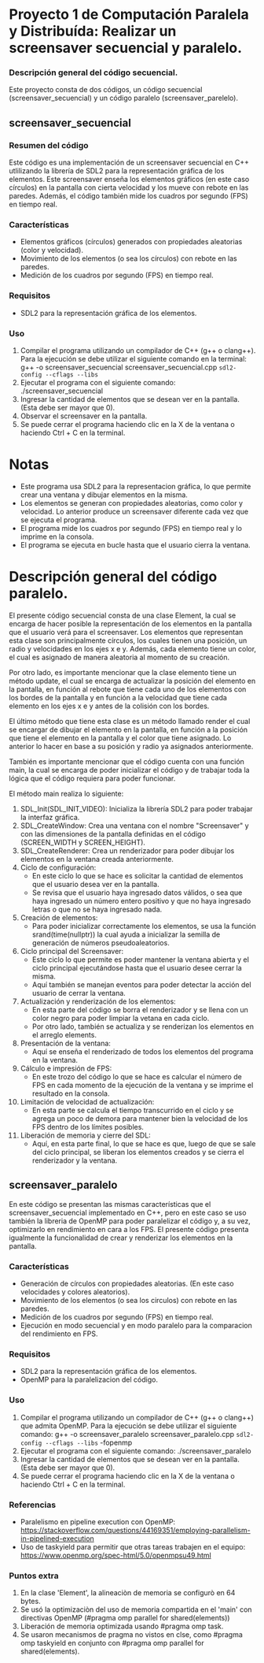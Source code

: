 # Proyecto 1 de Computación Paralela y Distribuída: Realizar un screensaver secuencial y paralelo.

### Descripción general del código secuencial.

Este proyecto consta de dos códigos, un código secuencial (screensaver_secuencial) y un código paralelo (screensaver_parelelo).

## screensaver_secuencial

### Resumen del código

Este código es una implementación de un screensaver secuencial en C++ utlilizando la librería de SDL2 para la representación gráfica de los elementos. Este screensaver 
enseña los elementos gráficos (en este caso círculos) en la pantalla con cierta velocidad y los mueve con rebote en las paredes. Además, el código también mide los 
cuadros por segundo (FPS) en tiempo real.

### Características

- Elementos gráficos (círculos) generados con propiedades aleatorias (color y velocidad).
- Movimiento de los elementos (o sea los círculos) con rebote en las paredes.
- Medición de los cuadros por segundo (FPS) en tiempo real.

### Requisitos
- SDL2 para la representación gráfica de los elementos.

### Uso
1. Compilar el programa utilizando un compilador de C++ (g++ o clang++). Para la ejecución se debe utilizar el siguiente comando en la terminal:
    g++ -o screensaver_secuencial screensaver_secuencial.cpp `sdl2-config --cflags --libs`
2. Ejecutar el programa con el siguiente comando:
    ./screensaver_secuencial
3. Ingresar la cantidad de elementos que se desean ver en la pantalla. (Esta debe ser mayor que 0).
4. Observar el screensaver en la pantalla.
5. Se puede cerrar el programa haciendo clic en la X de la ventana o haciendo Ctrl + C en la terminal.

# Notas
- Este programa usa SDL2 para la representacion gráfica, lo que permite crear una ventana y dibujar elementos en la misma. 
- Los elementos se generan con propiedades aleatorias, como color y velocidad. Lo anterior produce un screensaver diferente cada vez que se ejecuta el programa.
- El programa mide los cuadros por segundo (FPS) en tiempo real y lo imprime en la consola.
- El programa se ejecuta en bucle hasta que el usuario cierra la ventana.

# Descripción general del código paralelo.

El presente código secuencial consta de una clase Element, la cual se encarga de hacer posible la representación de los elementos en la pantalla que el usuario verá para el screensaver.
Los elementos que representan esta clase son principalmente círculos, los cuales tienen una posición, un radio y velocidades en los ejes x e y. Además, cada elemento tiene un color, 
el cual es asignado de manera aleatoria al momento de su creación. 

Por otro lado, es importante mencionar que la clase elemento tiene un método update, el cual se encarga de actualizar la posición del elemento en la pantalla, en función al rebote que tiene 
cada uno de los elementos con los bordes de la pantalla y en función a la velocidad que tiene cada elemento en los ejes x e y antes de la colisión con los bordes.

El último método que tiene esta clase es un método llamado render el cual se encargar de dibujar el elemento en la pantalla, en función a la posición que tiene el elemento en la pantalla y el 
color que tiene asignado. Lo anterior lo hacer en base a su posición y radio ya asignados anteriormente.

También es importante mencionar que el código cuenta con una función main, la cual se encarga de poder inicializar el código y de trabajar toda la lógica que el código requiera para poder 
funcionar.

El método main realiza lo siguiente:

1. SDL_Init(SDL_INIT_VIDEO): Inicializa la librería SDL2 para poder trabajar la interfaz gráfica.
2. SDL_CreateWindow: Crea una ventana con el nombre "Screensaver" y con las dimensiones de la pantalla definidas en el código (SCREEN_WIDTH y SCREEN_HEIGHT).
3. SDL_CreateRenderer: Crea un renderizador para poder dibujar los elementos en la ventana creada anteriormente.
4. Ciclo de configuración: 
    - En este ciclo lo que se hace es solicitar la cantidad de elementos que el usuario desea ver en la pantalla. 
    - Se revisa que el usuario haya ingresado datos válidos, o sea que haya ingresado un número entero positivo y que no haya ingresado letras o que no se haya ingresado nada.
5. Creación de elementos: 
    -  Para poder inicializar correctamente los elementos, se usa la función srand(time(nullptr)) la cual ayuda a inicializar la semilla de generación de números pseudoaleatorios.
6. Ciclo principal del Screensaver: 
    - Este ciclo lo que permite es poder mantener la ventana abierta y el ciclo principal ejecutándose hasta que el usuario desee cerrar la misma.
    - Aquí también se manejan eventos para poder detectar la acción del usuario de cerrar la ventana.
7. Actualización y renderización de los elementos: 
    - En esta parte del código se borra el renderizador y se llena con un color negro para poder limpiar la vetana en cada ciclo.
    - Por otro lado, también se actualiza y se renderizan los elementos en el arreglo elements.
8. Presentación de la ventana: 
    - Aquí se enseña el renderizado de todos los elementos del programa en la ventana.
9. Cálculo e impresión de FPS: 
    - En este trozo del código lo que se hace es calcular el número de FPS en cada momento de la ejecución de la ventana y se imprime el resultado en la consola.
10. Limitación de velocidad de actualización: 
    - En esta parte se calcula el tiempo transcurrido en el ciclo y se agrega un poco de demora para mantener bien la velocidad de los FPS dentro de los límites posibles.
11. Liberación de memoria y cierre del SDL:
    - Aquí, en esta parte final, lo que se hace es que, luego de que se sale del ciclo principal, se liberan los elementos creados y se cierra el renderizador y la ventana.

## screensaver_paralelo

En este código se presentan las mismas características que el screensaver_secuencial implementado en C++, pero en este caso se uso también la libreria de OpenMP para poder paralelizar el código y,
a su vez, optimizarlo en rendimiento en cara a los FPS. El presente código presenta igualmente la funcionalidad de crear y renderizar los elementos en la pantalla.

### Características

- Generación de círculos con propiedades aleatorias. (En este caso velocidades y colores aleatorios).
- Movimiento de los elementos (o sea los circulos) con rebote en las paredes.
- Medición de los cuadros por segundo (FPS) en tiempo real.
- Ejecución en modo secuencial y en modo paralelo para la comparacion del rendimiento en FPS.

### Requisitos

- SDL2 para la representación gráfica de los elementos.
- OpenMP para la paralelizacion del código.

### Uso

1. Compilar el programa utilizando un compilador de C++ (g++ o clang++) que admita OpenMP. Para la ejecución se debe utilizar el siguiente comando:
    g++ -o screensaver_paralelo screensaver_paralelo.cpp `sdl2-config --cflags --libs` -fopenmp
2. Ejecutar el programa con el siguiente comando:
    ./screensaver_paralelo
3. Ingresar la cantidad de elementos que se desean ver en la pantalla. (Esta debe ser mayor que 0).
4. Se puede cerrar el programa haciendo clic en la X de la ventana o haciendo Ctrl + C en la terminal.

### Referencias
- Paralelismo en pipeline execution con OpenMP: https://stackoverflow.com/questions/44169351/employing-parallelism-in-pipelined-execution
- Uso de taskyield para permitir que otras tareas trabajen en el equipo: https://www.openmp.org/spec-html/5.0/openmpsu49.html

### Puntos extra

1. En la clase 'Element', la alineaciòn de memoria se configurò en 64 bytes.
2. Se usó la optimizaciòn del uso de memoria compartida en el 'main' con directivas OpenMP (#pragma omp parallel for shared(elements))
3. Liberación de memoria optimizada usando #pragma omp task.
4. Se usaron mecanismos de pragma no vistos en clse, como #pragma omp taskyield en conjunto con #pragma omp parallel for shared(elements).
